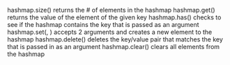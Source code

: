 hashmap.size() returns the # of elements in the hashmap
hashmap.get(<key>) returns the value of the element of the given key
hashmap.has(<key>) checks to see if the hashmap contains the key that is passed as an argument
hashmap.set(<key>, <value>) accepts 2 arguments and creates a new element to the hashmap
hashmap.delete(<key>) deletes the key/value pair that matches the key that is passed in as an argument
hashmap.clear() clears all elements from the hashmap
